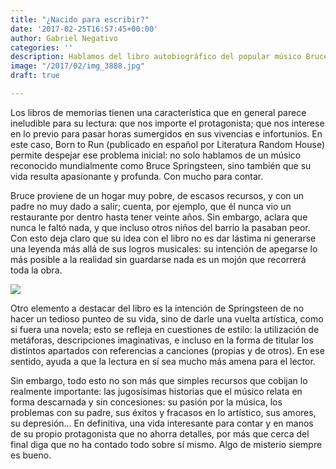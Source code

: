```yaml
---
title: "¿Nacido para escribir?"
date: '2017-02-25T16:57:45+00:00'
author: Gabriel Negativo
categories: ''
description: Hablamos del libro autobiográfico del popular músico Bruce Springsteen.
image: "/2017/02/img_3888.jpg"
draft: true

---
```

Los libros de memorias tienen una característica que en general parece ineludible para su lectura: que nos importe el protagonista; que nos interese en lo previo para pasar horas sumergidos en sus vivencias e infortunios. En este caso, Born to Run (publicado en español por Literatura Random House) permite despejar ese problema inicial: no solo hablamos de un músico reconocido mundialmente como Bruce Springsteen, sino también que su vida resulta apasionante y profunda. Con mucho para contar.

Bruce proviene de un hogar muy pobre, de escasos recursos, y con un padre no muy dado a salir; cuenta, por ejemplo, que él nunca vio un restaurante por dentro hasta tener veinte años. Sin embargo, aclara que nunca le faltó nada, y que incluso otros niños del barrio la pasaban peor. Con esto deja claro que su idea con el libro no es dar lástima ni generarse una leyenda más allá de sus logros musicales: su intención de apegarse lo más posible a la realidad sin guardarse nada es un mojón que recorrerá toda la obra.

![](/img/2017/02/bruce_springsteen_bio6.jpg)

Otro elemento a destacar del libro es la intención de Springsteen de no hacer un tedioso punteo de su vida, sino de darle una vuelta artística, como si fuera una novela; esto se refleja en cuestiones de estilo: la utilización de metáforas, descripciones imaginativas, e incluso en la forma de titular los distintos apartados con referencias a canciones (propias y de otros). En ese sentido, ayuda a que la lectura en sí sea mucho más amena para el lector.

Sin embargo, todo esto no son más que simples recursos que cobijan lo realmente importante: las jugosísimas historias que el músico relata en forma descarnada y sin concesiones: su pasión por la música, los problemas con su padre, sus éxitos y fracasos en lo artístico, sus amores, su depresión... En definitiva, una vida interesante para contar y en manos de su propio protagonista que no ahorra detalles, por más que cerca del final diga que no ha contado todo sobre sí mismo. Algo de misterio siempre es bueno.